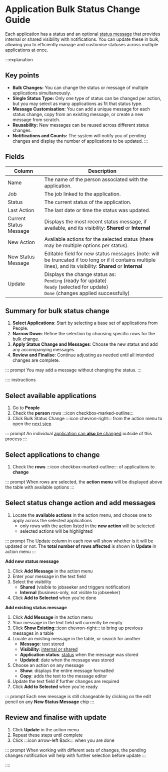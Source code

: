 # Application Bulk Status Change Guide

Each application has a status and an optional [status message](./status-message.md) that provides internal or shared visibility with notifications. You can update these in bulk,
allowing you to efficiently
manage and customise statuses across multiple applications at once.

:::explanation    
## Key points

- **Bulk Changes:** You can change the status or message of multiple applications simultaneously.
- **Single Status Type:** Only one type of status can be changed per action, but you may select as many applications as
  fit that status type.
- **Message Customisation:** You can add a unique message for each status change, copy from an existing message, or
  create a new message from scratch.
- **Reusability:** New messages can be reused across different status changes.
- **Notifications and Counts:** The system will notify you of pending changes and display the number of applications to
  be updated.
:::

## Fields

| **Column**             | **Description**                                                                                                                                               |
|------------------------|---------------------------------------------------------------------------------------------------------------------------------------------------------------|
| Name                   | The name of the person associated with the application.                                                                                                       |
| Job                    | The job linked to the application.                                                                                                                            |
| Status                 | The current status of the application.                                                                                                                        |
| Last Action            | The last date or time the status was updated.                                                                                                                 |
| Current Status Message | Displays the most recent status message, if available, and its visibility: **Shared** or **Internal**                                                         |
| New Action             | Available actions for the selected status (there may be multiple options per status).                                                                         |
| New Status Message     | Editable field for new status messages (note: will be truncated if too long or if it contains multiple lines), and its visibility: **Shared** or **Internal** |
| Update                 | Displays the change status as: <br/> `Pending` (ready for update)<br/> `Ready` (selected for update)<br/> `Done` (changes applied successfully)               |

## Summary for bulk status change

1. **Select Applications**: Start by selecting a base set of applications from People.
2. **Narrow Down**: Refine the selection by choosing specific rows for the bulk change.
3. **Apply Status Change and Messages**: Choose the new status and add any accompanying messages.
4. **Review and Finalise**: Continue adjusting as needed until all intended changes are complete.

::: prompt
You may add a message without changing the status.
:::

:::: instructions
## Select available applications

1. Go to **People**
2. Check the **person** rows :::icon checkbox-marked-outline:::
3. Click Bulk Status Change :::icon chevron-right::: from the action menu to open
   the [next step](#narrow-down)

::: prompt
An individual [application can **also** be changed](changing-application-status) outside of this process
:::

## Select applications to change

1. Check the **rows** :::icon checkbox-marked-outline::: of applications to **change**

::: prompt
When rows are selected, the **action menu** will be displayed above the table with available options
:::

## Select status change action and add messages

1. Locate the **available actions** in the action menu, and choose one to apply across the selected applications
    * only rows with the action listed in the **new action** will be selected
    * selected actions will be highlighted

::: prompt
The Update column in each row will show whether is it will be updated or not. The **total number of rows affected** is
shown in **Update** in action menu
:::

**Add new status message**

1. Click **Add Message** in the action menu
2. Enter your message in the text field
3. Select the visibility
   * **Shared** (visible to jobseeker and triggers notification)
   * **Internal** (business-only, not visible to jobseeker)
4. Click **Add to Selected** when you're done

**Add existing status message**

1. Click **Add Message** in the action menu
2. Your message in the text field will currently be empty
3. Click **Show Existing**:::icon chevron-right::: to bring up previous messages in a table
4. Locate an existing message in the table, or search for another
    * **Message**: text stored
    * **Visibility**: [internal or shared](#visibility)
    * **Application status**: [status](../about-picmi/applications.md#application-status) when the message was stored
    * **Updated**: date when the message was stored
5. Choose an action on any message
    * **Show**: displays the entire message formatted
    * **Copy**: adds the text to the message editor
6. Update the text field if further changes are required
7. Click **Add to Selected** when you're ready

::: prompt
Each new message is still changeable by clicking on the edit pencil on any **New Status Message** chip
:::

## Review and finalise with update

1. Click **Update** in the action menu
2. Repeat these steps until complete
3. Click :::icon arrow-left Back::: when you are done

::: prompt
When working with different sets of changes, the pending changes notification will help with further selection before
update
:::

::::
